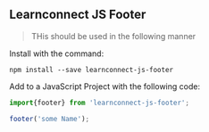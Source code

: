 ## Learnconnect JS Footer

> THis should be used in the following manner

Install with the command:

```
npm install --save learnconnect-js-footer
```
Add to a JavaScript Project with the following code:


```javascript
import{footer} from 'learnconnect-js-footer'; 

footer('some Name');
```